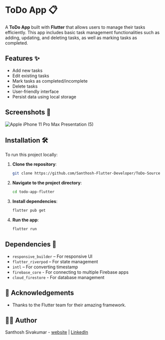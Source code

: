 # ToDo App 📋

A **ToDo App** built with **Flutter** that allows users to manage their tasks efficiently. This app includes basic task management functionalities such as adding, updating, and deleting tasks, as well as marking tasks as completed.

## Features ✨

- Add new tasks
- Edit existing tasks
- Mark tasks as completed/incomplete
- Delete tasks
- User-friendly interface
- Persist data using local storage

## Screenshots 📱
![Apple iPhone 11 Pro Max Presentation (5)](https://github.com/user-attachments/assets/f579546a-3f20-4c53-a924-72e45dd8f014)


## Installation 🛠

To run this project locally:

1. **Clone the repository**:

    ```bash
    git clone https://github.com/Santhosh-Flutter-Developer/ToDo-Source-Code.git
    ```

2. **Navigate to the project directory**:

    ```bash
    cd todo-app-flutter
    ```

3. **Install dependencies**:

    ```bash
    flutter pub get
    ```

4. **Run the app**:

    ```bash
    flutter run
    ```

## Dependencies 🧩

- `responsive_builder` – For responsive UI
- `flutter_riverpod` – For state management
- `intl` – For converting timestamp
- `firebase_core` - For connecting to multiple Firebase apps
- `cloud_firestore` - For database management

## 🙌 Acknowledgements
- Thanks to the Flutter team for their amazing framework.

## 🧑‍💻 Author
Santhosh Sivakumar - [website](http://santhoshsivakumar.liveblog365.com/) | [LinkedIn](https://www.linkedin.com/in/santhosh-flutter-developer/)
